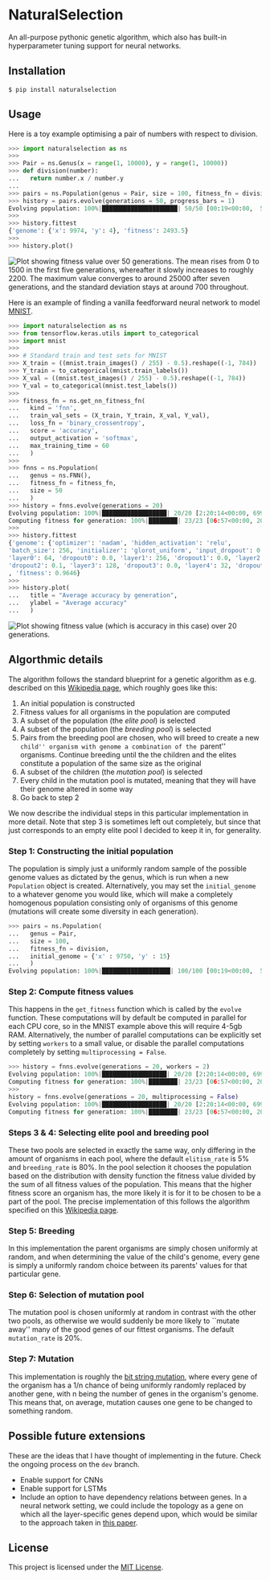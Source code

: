 # NaturalSelection

An all-purpose pythonic genetic algorithm, which also has built-in hyperparameter tuning support for neural networks.


## Installation

```
$ pip install naturalselection
```


## Usage

Here is a toy example optimising a pair of numbers with respect to division.

```python
>>> import naturalselection as ns
>>>
>>> Pair = ns.Genus(x = range(1, 10000), y = range(1, 10000))
>>> def division(number):
...   return number.x / number.y
...
>>> pairs = ns.Population(genus = Pair, size = 100, fitness_fn = division)
>>> history = pairs.evolve(generations = 50, progress_bars = 1)
Evolving population: 100%|█████████████████████| 50/50 [00:19<00:00,  5.03it/s]
>>>
>>> history.fittest
{'genome': {'x': 9974, 'y': 4}, 'fitness': 2493.5}
>>>
>>> history.plot()
```

![Plot showing fitness value over 50 generations. The mean rises from 0 to 1500 in the first five generations, whereafter it slowly increases to roughly 2200. The maximum value converges to around 25000 after seven generations, and the standard deviation stays at around 700 throughout.](https://filedn.com/lRBwPhPxgV74tO0rDoe8SpH/naturalselection_data/example1.png "Optimising pairs of numbers")


Here is an example of finding a vanilla feedforward neural network to model [MNIST](https://en.wikipedia.org/wiki/MNIST_database).

```python
>>> import naturalselection as ns
>>> from tensorflow.keras.utils import to_categorical
>>> import mnist
>>>
>>> # Standard train and test sets for MNIST
>>> X_train = ((mnist.train_images() / 255) - 0.5).reshape((-1, 784))
>>> Y_train = to_categorical(mnist.train_labels())
>>> X_val = ((mnist.test_images() / 255) - 0.5).reshape((-1, 784))
>>> Y_val = to_categorical(mnist.test_labels())
>>>
>>> fitness_fn = ns.get_nn_fitness_fn(
...   kind = 'fnn',
...   train_val_sets = (X_train, Y_train, X_val, Y_val),
...   loss_fn = 'binary_crossentropy',
...   score = 'accuracy',
...   output_activation = 'softmax',
...   max_training_time = 60
...   )
>>>
>>> fnns = ns.Population(
...   genus = ns.FNN(),
...   fitness_fn = fitness_fn,
...   size = 50
...   )
>>> history = fnns.evolve(generations = 20)
Evolving population: 100%|██████████████████| 20/20 [2:20:14<00:00, 699.72s/it]
Computing fitness for generation: 100%|████████| 23/23 [06:57<00:00, 20.05s/it]
>>> 
>>> history.fittest
{'genome': {'optimizer': 'nadam', 'hidden_activation': 'relu',
'batch_size': 256, 'initializer': 'glorot_uniform', 'input_dropout': 0.2,
'layer0': 64, 'dropout0': 0.0, 'layer1': 256, 'dropout1': 0.0, 'layer2': 256,
'dropout2': 0.1, 'layer3': 128, 'dropout3': 0.0, 'layer4': 32, 'dropout4': 0.2}
, 'fitness': 0.9646}
>>> 
>>> history.plot(
...   title = "Average accuracy by generation",
...   ylabel = "Average accuracy"
...   )
```

![Plot showing fitness value (which is accuracy in this case) over 20 generations.](https://filedn.com/lRBwPhPxgV74tO0rDoe8SpH/naturalselection_data/example2.png "Hyperparameter tuning for MNIST")


## Algorthmic details

The algorithm follows the standard blueprint for a genetic algorithm as e.g. described on this [Wikipedia page](https://en.wikipedia.org/wiki/Genetic_algorithm), which roughly goes like this:

1. An initial population is constructed
2. Fitness values for all organisms in the population are computed
3. A subset of the population (the *elite pool*) is selected
4. A subset of the population (the *breeding pool*) is selected
5. Pairs from the breeding pool are chosen, who will breed to create a new ``child'' organism with genome a combination of the ``parent'' organisms. Continue breeding until the the children and the elites constitute a population of the same size as the original
6. A subset of the children (the *mutation pool*) is selected
7. Every child in the mutation pool is mutated, meaning that they will have their genome altered in some way
8. Go back to step 2

We now describe the individual steps in this particular implementation in more detail. Note that step 3 is sometimes left out completely, but since that just corresponds to an empty elite pool I decided to keep it in, for generality.

### Step 1: Constructing the initial population

The population is simply just a uniformly random sample of the possible genome values as dictated by the genus, which is run when a new `Population` object is created. Alternatively, you may set the `initial_genome` to a whatever genome you would like, which will make a completely homogenous population consisting only of organisms of this genome (mutations will create some diversity in each generation).

```python
>>> pairs = ns.Population(
...   genus = Pair,
...   size = 100,
...   fitness_fn = division,
...   initial_genome = {'x' : 9750, 'y' : 15}
...   )
Evolving population: 100%|███████████████████| 100/100 [00:19<00:00,  5.03it/s]
```

### Step 2: Compute fitness values

This happens in the `get_fitness` function which is called by the `evolve` function. These computations will by default be computed in parallel for each CPU core, so in the MNIST example above this will require 4-5gb RAM. Alternatively, the number of parallel computations can be explicitly set by setting `workers` to a small value, or disable the parallel computations completely by setting `multiprocessing = False`.

```python
>>> history = fnns.evolve(generations = 20, workers = 2)
Evolving population: 100%|██████████████████| 20/20 [2:20:14<00:00, 699.72s/it]
Computing fitness for generation: 100%|████████| 23/23 [06:57<00:00, 20.05s/it]
>>>
history = fnns.evolve(generations = 20, multiprocessing = False)
Evolving population: 100%|██████████████████| 20/20 [2:20:14<00:00, 699.72s/it]
Computing fitness for generation: 100%|████████| 23/23 [06:57<00:00, 20.05s/it]
```

### Steps 3 & 4: Selecting elite pool and breeding pool

These two pools are selected in exactly the same way, only differing in the amount of organisms in each pool, where the default `elitism_rate` is 5% and `breeding_rate` is 80%. In the pool selection it chooses the population based on the distribution with density function the fitness value divided by the sum of all fitness values of the population. This means that the higher fitness score an organism has, the more likely it is for it to be chosen to be a part of the pool. The precise implementation of this follows the algorithm specified on this [Wikipedia page](https://en.wikipedia.org/wiki/Selection_(genetic_algorithm)).

### Step 5: Breeding

In this implementation the parent organisms are simply chosen uniformly at random, and when determining the value of the child's genome, every gene is simply a uniformly random choice between its parents' values for that particular gene.

### Step 6: Selection of mutation pool

The mutation pool is chosen uniformly at random in contrast with the other two pools, as otherwise we would suddenly be more likely to ``mutate away'' many of the good genes of our fittest organisms. The default `mutation_rate` is 20%.

### Step 7: Mutation

This implementation is roughly the [bit string mutation](https://en.wikipedia.org/wiki/Mutation_(genetic_algorithm)), where every gene of the organism has a 1/n chance of being uniformly randomly replaced by another gene, with n being the number of genes in the organism's genome. This means that, on average, mutation causes one gene to be changed to something random.


## Possible future extensions

These are the ideas that I have thought of implementing in the future. Check the ongoing process on the `dev` branch.

* Enable support for CNNs
* Enable support for LSTMs
* Include an option to have dependency relations between genes. In a neural network setting, we could include the topology as a gene on which all the layer-specific genes depend upon, which would be similar to the approach taken in [this paper](https://arxiv.org/pdf/1703.00548/).


## License

This project is licensed under the [MIT License](https://github.com/saattrupdan/naturalselection/blob/master/LICENSE).
